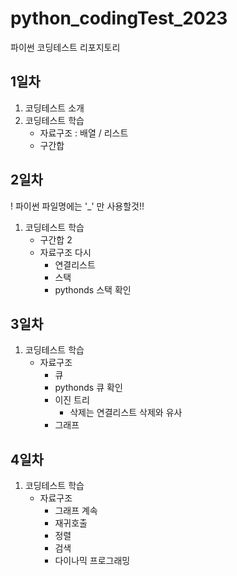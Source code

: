 # python_codingTest_2023
파이썬 코딩테스트 리포지토리

## 1일차
1. 코딩테스트 소개
2. 코딩테스트 학습
    - 자료구조 : 배열 / 리스트
    - 구간합

## 2일차
! 파이썬 파일명에는 '_' 만 사용할것!!
1. 코딩테스트 학습
    - 구간합 2
    - 자료구조 다시
        - 연결리스트
        - 스택
        - pythonds 스택 확인

## 3일차
1. 코딩테스트 학습
    - 자료구조
        - 큐
        - pythonds 큐 확인
        - 이진 트리
            - 삭제는 연결리스트 삭제와 유사
        - 그래프

## 4일차        
1. 코딩테스트 학습
    - 자료구조
        - 그래프 계속
        - 재귀호출
        - 정렬
        - 검색
        - 다이나믹 프로그래밍